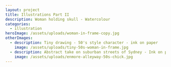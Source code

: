 ```yaml
---
layout: project
title: Illustrations Part II
description: Woman holding skull - Watercolour
categories:
  - illustration
heroImage: /assets/uploads/woman-in-frame-copy.jpg
otherImages:
  - description: Tiny drawing - 50's style character - ink on paper
    image: /assets/uploads/tiny-50s-woman-in-frame.jpg
  - description: Abstract take on suburban streets of Sydney - Ink on paper
    image: /assets/uploads/enmore-alleyway-50s-chick.jpg
---
```

